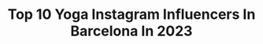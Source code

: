 ---
title: Top 10 Yoga Instagram Influencers In Barcelona In 2023
description: >-
  Find top yoga Instagram influencers in Barcelona in 2023. Most popular hashtags: #yogabarcelona #yogainspiration #yoga #lifestyle.
platform: Instagram
hits: 18
text_top: See the most popular Instagram profiles on inBeat.
text_bottom: Our database holds 18 Instagram influencers like this in Barcelona, Spain for you to connect with.
profiles:
  - username: "esteryoga"
    fullname: >-
      ⒺⓈⓉⒺⓇ • Yogini • Barcelona
    bio: >-
      🛍️Discount codes: @liquidoactive ESTERLIQUIDO @myga_yoga ESTER15 @vayumudra ESTER15 @omstarsofficial ESTERYOGA More ⤵️
    location: "Spain"
    followers: 56028
    engagement: 155
    commentsToLikes: 0.061045
    id: ck136knyk6z3f0i19nijvanju
    verified: false
    hashtags: "#motherhood, #backbending, #2monthspostpartum, #inversionaddict"
  - username: "absmo"
    fullname: >-
      ALESSANDRA ORAM - YOGA
    bio: >-
      Co-Owner👩🏽‍🤝‍👨🏻of @ma.na_yogaloft🏛 #GirlBOSS of @recklessred_om Senior Alumni Teacher🧘🏽‍♀️of @navakarana vinyāsa @oysho Ambassador Barcelona 📍 •
    location: "Spain"
    followers: 73363
    engagement: 302
    commentsToLikes: 0.018540
    id: ck0tyjan5n2cs0i19pxkoz4eh
    verified: false
    hashtags: "#yogabarcelona, #navakara, #oysho, #yogaformacion"
  - username: "albafityoga"
    fullname: >-
      Alba Fit Yoga 🤸🏽‍♀️
    bio: >-
      🏃🏽‍♀️Personal Trainer 🍎Fit Healthy Nutrition 🤸🏽‍♀️Rockstanga Vinyasa + Fit Yoga Teacher ⬇️+info 🌲@naturalbas ✉️albafityoga@gmail.com 📍Barcelona
    location: "Spain"
    followers: 13195
    engagement: 385
    commentsToLikes: 0.134713
    id: ck13bfdf6v5r20i1970j9ei5p
    verified: false
    hashtags: "#lavueltabravista, #skandasana, #yogabarcelona, #alomyogaday"
  - username: "galaortin"
    fullname: >-
      Gala Ortin
    bio: >-
      Yoga Teacher E-RYT •Vinyasa•Core Vinyasa•Hatha & Mindfulness @aloyoga @alomoves @wanderlust__spain @freskincare @philipstein 📍Represented @unikomodels
    location: "Spain"
    followers: 25648
    engagement: 200
    commentsToLikes: 0.076456
    id: ck6ucbt37eokn0j71o426lpul
    verified: false
    hashtags: "#aloyogachallenge, #france, #yogalifestyle, #yogachallenge"
  - username: "claudiaariasyoga"
    fullname: >-
      Claudia Arias
    bio: >-
      Vinyasa | Dharma Yoga | Yin Yoga | Acroyoga Ashtanga YTT in India. ▫️ Clases Online en la SHALA. ▫️ Retiros. 👇🏾 Clases Presenciales y Eventos.
    location: "Spain"
    followers: 20263
    engagement: 287
    commentsToLikes: 0.090603
    id: ck0vyy3lj6cqj0i190v297a9g
    verified: false
    hashtags: "#girona, #yogaasana, #beguresautentic, #emporda"
  - username: "pau_inspirafit"
    fullname: >-
      Paula Butragueño
    bio: >-
      🏃🏽‍♀️Nike Master Trainer 🤸🏽‍♀️Jivamukti Yoga Teacher 🧘🏼‍♀️Mindfulness Coach 🥇 #forbesbestinfluencers 💌 inspirafit.info@gmail.com
    location: "Spain"
    followers: 117071
    engagement: 110
    commentsToLikes: 0.028105
    id: ck55lyfqi2r8k0i11qtnwn24f
    verified: true
    hashtags: "#entrenaencasa, #meditacion, #mindfulness, #running"
  - username: "blondysisters"
    fullname: >-
      Jennifer & Annais
    bio: >-
      🌎 Barcelona ✈️ w a n d e r l u s t 🌈 v i v i r c o n e n t u s i a s m o 👭 m y h a l f ✂️ @salon_delarco
    location: "Spain"
    followers: 14568
    engagement: 266
    commentsToLikes: 0.032197
    id: ck6tm2zs8737x0j71gccbkzin
    verified: false
    hashtags: "#castelldefels, #beach, #winteroutfit, #womenday8march"
  - username: "laura.blancafort"
    fullname: >-
      Laura Blancafort
    bio: >-
      📍Dubai | Barcelona
    location: "Spain"
    followers: 2531
    engagement: 1936
    commentsToLikes: 0.065729
    id: ck5hr3tfju7wa0i112hnsk08c
    verified: false
    hashtags: "#nature, #peace, #landscapephotography, #yomequedoencasa"
  - username: "veggie_sweet"
    fullname: >-
      Alex🌷 Vegana & Realfooder🐰
    bio: >-
      💉 Enfermera 📍 Barcelona 🦋 También soy @sweet_alexitta 🌼 Nuestro reto Vegan☘ @losmartesvegan
    location: "Spain"
    followers: 18299
    engagement: 811
    commentsToLikes: 0.584254
    id: ck5q7h2r11j7l0i11j1kfd0zv
    verified: false
    hashtags: "#realfooding, #dietasana, #sorteo, #losmartesvegan"
  - username: "penos_gussi"
    fullname: >-
      ♤☆RENOS °●GuSSI☆♤🎬₩¥🎥
    bio: >-
      ♤Español🇪🇸Morocco 🇲🇦✴💯 @🗼Madrid 》《t...z ☆ ■ Instagram ♧ Facebook 01♥️🗼 @ Official_account$•°HD ☆📲+°°.•••••••••****** @ ADD FOLLOW Me🙋‍♂️
    location: "Spain"
    followers: 10733
    engagement: 333
    commentsToLikes: 0.125766
    id: ckap5wg4mdg8m0i78473x4wcx
    verified: false
    hashtags: "#inspiration, #casablanca, #frases, #youtuber"
---